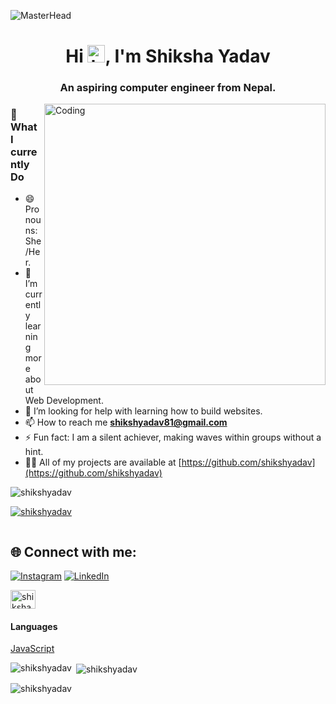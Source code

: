 ![MasterHead](https://user-images.githubusercontent.com/109351602/202650321-7f4da361-f98f-4345-8df4-adf352a11322.gif)

<h1 align="center">Hi <img src="https://user-images.githubusercontent.com/1303154/88677602-1635ba80-d120-11ea-84d8-d263ba5fc3c0.gif" width="28px" height="28px" alt="hi">, I'm Shiksha Yadav</h1>
<h3 align="center">An aspiring computer engineer from Nepal.</h3>
<img align="right" alt="Coding" width="450" src="https://media4.giphy.com/media/LMcB8XospGZO8UQq87/200w.webp?cid=ecf05e47wdy4oet3hgy43jbcrf3jc8sbsl211bpy8zwtfnit&ep=v1_gifs_related&rid=200w.webp&ct=g">

### 💫 What I currently Do

- 😄 Pronouns: She/Her.
- 🔭 I’m currently learning more about Web Development. 
- 🤔 I’m looking for help with learning how to build websites.
- 📫 How to reach me **shikshyadav81@gmail.com**
- ⚡ Fun fact: I am a silent achiever, making waves within groups without a hint.
- 👨‍💻 All of my projects are available at [https://github.com/shikshyadav](https://github.com/shikshyadav)


<p align="left"> <img src="https://komarev.com/ghpvc/?username=shikshyadav&label=Profile%20views&color=0e75b6&style=flat" alt="shikshyadav" /> </p>

<p align="left"> <a href="https://github.com/ryo-ma/github-profile-trophy"><img src="https://github-profile-trophy.vercel.app/?username=shikshyadav" alt="shikshyadav" /></a> </p>

<p align="left"> <a href="https://twitter.com/" target="blank"><img src="https://img.shields.io/twitter/follow/?logo=twitter&style=for-the-badge" alt="" /></a> </p>




## 🌐 Connect with me:

[![Instagram](https://img.shields.io/badge/Instagram-E4405F?style=for-the-badge&logo=instagram&logoColor=white)](https://instagram.com/_.shiksha81) [![LinkedIn](https://img.shields.io/badge/LinkedIn-0077B5?style=for-the-badge&logo=linkedin&logoColor=white)](https://www.linkedin.com/in/shiksha-yadav-30aa76275/)

<p align="left">
<a href="https://fb.com/shiksha yadav" target="blank"><img align="center" src="https://raw.githubusercontent.com/rahuldkjain/github-profile-readme-generator/master/src/images/icons/Social/facebook.svg" alt="shiksha yadav" height="30" width="40" /></a>
</p>

#### Languages
[JavaScript](https://img.shields.io/badge/javascript-%23323330.svg?style=for-the-badge&logo=javascript&logoColor=%23F7DF1E)


<p><img align="left" src="https://github-readme-stats.vercel.app/api/top-langs?username=shikshyadav&show_icons=true&locale=en&layout=compact" alt="shikshyadav" /></p>

<p>&nbsp;<img align="center" src="https://github-readme-stats.vercel.app/api?username=shikshyadav&show_icons=true&locale=en" alt="shikshyadav" /></p>

<p><img align="center" src="https://github-readme-streak-stats.herokuapp.com/?user=shikshyadav&" alt="shikshyadav" /></p>
